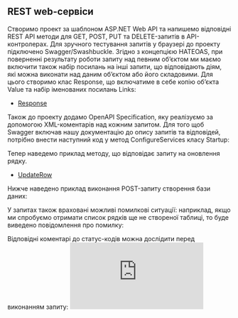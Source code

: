 ## REST web-сервіси

Створимо проект за шаблоном ASP.NET Web API та напишемо відповідні REST API методи для GET, POST, PUT та DELETE-запитів в API-контролерах. Для зручного тестування запитів у браузері до проекту підключено Swagger/Swashbuckle.
Згідно з концепцією HATEOAS, при поверненні результату роботи запиту над певним об’єктом ми маємо включити також набір посилань на інші запити, що відповідають діям, які можна виконати над даним об’єктом або його складовими. Для цього створимо клас Response, що включатиме в себе копію об’єкта Value та набір іменованих посилань Links:

- [Response](https://github.com/zavtor/IT-lab/blob/main/Containers/RestWebApi/Response.cs)

Також до проекту додамо OpenAPI Specification, яку реалізуємо за допомогою XML-коментарів над кожним запитом. Для того щоб Swagger включав нашу документацію до опису запитів та відповідей, потрібно внести наступний код у метод ConfigureServices класу Startup:

Тепер наведемо приклад методу, що відповідає запиту на оновлення рядку.
- [UpdateRow](https://github.com/zavtor/IT-lab/blob/main/Containers/RestWebApi/UpdateRow.cs)

Нижче наведено приклад виконання POST-запиту створення бази даних:

У запитах також враховані можливі помилкові ситуації: наприклад, якщо ми спробуємо отримати список рядків ще не створеної таблиці, то буде виведено повідомлення про помилку:

Відповідні коментарі до статус-кодів можна дослідити перед виконанням запиту:
![](https://github.com/zavtor/IT-lab/blob/main/lab/stage10.md)
